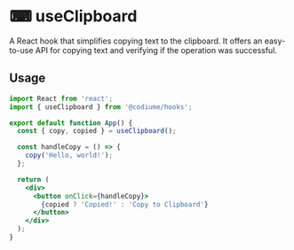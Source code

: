 # ⌨ useClipboard

A React hook that simplifies copying text to the clipboard. It offers an easy-to-use API for copying text and verifying if the operation was successful.

## Usage

```jsx
import React from 'react';
import { useClipboard } from '@codiume/hooks';

export default function App() {
  const { copy, copied } = useClipboard();

  const handleCopy = () => {
    copy('Hello, world!');
  };

  return (
    <div>
      <button onClick={handleCopy}>
        {copied ? 'Copied!' : 'Copy to Clipboard'}
      </button>
    </div>
  );
}
```
